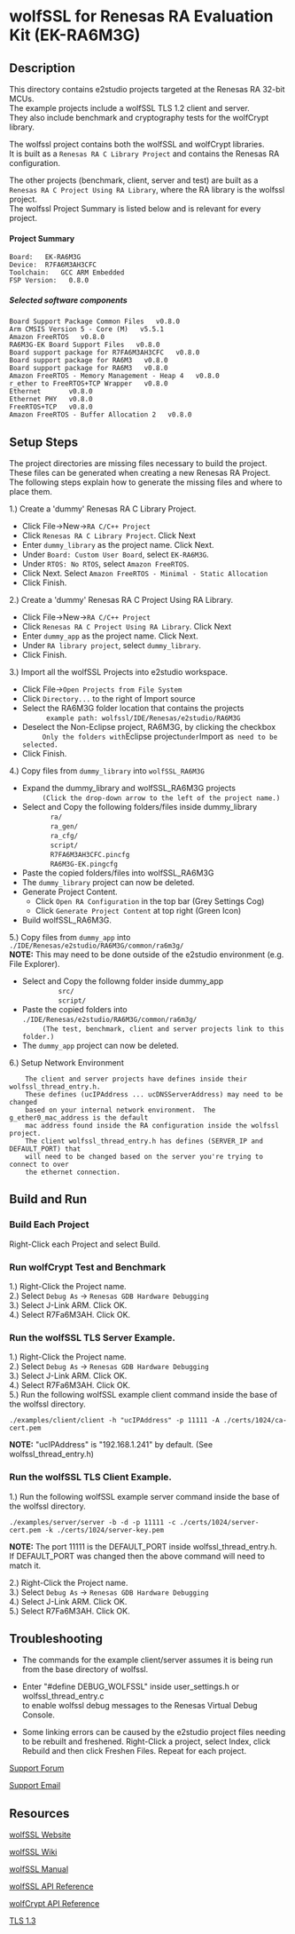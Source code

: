 wolfSSL for Renesas RA Evaluation Kit (EK-RA6M3G)
=================================================

## Description

This directory contains e2studio projects targeted at the Renesas RA 32-bit MCUs.\
The example projects include a wolfSSL TLS 1.2 client and server.\
They also include benchmark and cryptography tests for the wolfCrypt library.

The wolfssl project contains both the wolfSSL and wolfCrypt libraries.\
It is built as a `Renesas RA C Library Project` and contains the Renesas RA\
configuration.

The other projects (benchmark, client, server and test) are built as a\
`Renesas RA C Project Using RA Library`, where the RA library is the wolfssl project.\
The wolfssl Project Summary is listed below and is relevant for every project.

#### Project Summary

`Board:   EK-RA6M3G`\
`Device:  R7FA6M3AH3CFC`\
`Toolchain:   GCC ARM Embedded`\
`FSP Version:   0.8.0`

##### Selected software components

`Board Support Package Common Files   v0.8.0`\
`Arm CMSIS Version 5 - Core (M)   v5.5.1`\
`Amazon FreeRTOS   v0.8.0`\
`RA6M3G-EK Board Support Files   v0.8.0`\
`Board support package for R7FA6M3AH3CFC   v0.8.0`\
`Board support package for RA6M3   v0.8.0`\
`Board support package for RA6M3   v0.8.0`\
`Amazon FreeRTOS - Memory Management - Heap 4   v0.8.0`\
`r_ether to FreeRTOS+TCP Wrapper   v0.8.0`\
`Ethernet       v0.8.0`\
`Ethernet PHY   v0.8.0`\
`FreeRTOS+TCP   v0.8.0`\
`Amazon FreeRTOS - Buffer Allocation 2   v0.8.0`


## Setup Steps

The project directories are missing files necessary to build the project.\
These files can be generated when creating a new Renesas RA Project.\
The following steps explain how to generate the missing files and where to place them.

1.) Create a 'dummy' Renesas RA C Library Project.
   + Click File->New->`RA C/C++ Project`
   + Click `Renesas RA C Library Project`. Click Next
   + Enter `dummy_library` as the project name. Click Next.
   + Under `Board: Custom User Board`, select `EK-RA6M3G`.
   + Under `RTOS: No RTOS`, select `Amazon FreeRTOS`.
   + Click Next. Select `Amazon FreeRTOS - Minimal - Static Allocation`
   + Click Finish.

2.) Create a 'dummy' Renesas RA C Project Using RA Library.
   + Click File->New->`RA C/C++ Project`
   + Click `Renesas RA C Project Using RA Library`. Click Next
   + Enter `dummy_app` as the project name. Click Next.
   + Under `RA library project`, select `dummy_library`.
   + Click Finish.

3.) Import all the wolfSSL Projects into e2studio workspace.
   + Click File->`Open Projects from File System`
   + Click `Directory...` to the right of Import source
   + Select the RA6M3G folder location that contains the projects\
`      example path: wolfssl/IDE/Renesas/e2studio/RA6M3G`
   + Deselect the Non-Eclipse project, RA6M3G, by clicking the checkbox\
`      Only the folders with `Eclipse project` under `Import as` need to be selected.`
  + Click Finish.

4.) Copy files from `dummy_library` into `wolfSSL_RA6M3G`
   + Expand the dummy_library and wolfSSL_RA6M3G projects\
`     (Click the drop-down arrow to the left of the project name.)`
   + Select and Copy the following folders/files inside dummy_library\
`       ra/`\
`       ra_gen/`\
`       ra_cfg/`\
`       script/`\
`       R7FA6M3AH3CFC.pincfg`\
`       RA6M3G-EK.pingcfg`
   + Paste the copied folders/files into wolfSSL_RA6M3G
   + The `dummy_library` project can now be deleted.
   + Generate Project Content.
     + Click `Open RA Configuration` in the top bar (Grey Settings Cog)
     + Click `Generate Project Content` at top right (Green Icon)
   + Build wolfSSL_RA6M3G.

5.) Copy files from `dummy_app` into `./IDE/Renesas/e2studio/RA6M3G/common/ra6m3g/`\
    **NOTE:** This may need to be done outside of the e2studio environment (e.g. File Explorer).
   + Select and Copy the followng folder inside dummy_app\
`         src/`\
`         script/`
   + Paste the copied folders into `./IDE/Renesas/e2studio/RA6M3G/common/ra6m3g/`\
`     (The test, benchmark, client and server projects link to this folder.)`
   + The `dummy_app` project can now be deleted.

6.) Setup Network Environment

        The client and server projects have defines inside their wolfssl_thread_entry.h.
        These defines (ucIPAddress ... ucDNSServerAddress) may need to be changed
        based on your internal network environment.  The g_ether0_mac_address is the default
        mac address found inside the RA configuration inside the wolfssl project.
        The client wolfssl_thread_entry.h has defines (SERVER_IP and DEFAULT_PORT) that
        will need to be changed based on the server you're trying to connect to over
        the ethernet connection.

## Build and Run

### Build Each Project
Right-Click each Project and select Build.

### Run wolfCrypt Test and Benchmark
1.) Right-Click the Project name.\
2.) Select `Debug As` -> `Renesas GDB Hardware Debugging`\
3.) Select J-Link ARM. Click OK.\
4.) Select R7Fa6M3AH. Click OK.

### Run the wolfSSL TLS Server Example.
1.) Right-Click the Project name.\
2.) Select `Debug As` -> `Renesas GDB Hardware Debugging`\
3.) Select J-Link ARM. Click OK.\
4.) Select R7Fa6M3AH. Click OK.\
5.) Run the following wolfSSL example client command inside the base of the wolfssl directory.

```
./examples/client/client -h "ucIPAddress" -p 11111 -A ./certs/1024/ca-cert.pem
```
**NOTE:** "ucIPAddress" is "192.168.1.241" by default. (See wolfssl_thread_entry.h)

### Run the wolfSSL TLS Client Example.
 1.) Run the following wolfSSL example server command inside the base of the wolfssl directory.

```
./examples/server/server -b -d -p 11111 -c ./certs/1024/server-cert.pem -k ./certs/1024/server-key.pem
```
**NOTE:** The port 11111 is the DEFAULT_PORT inside wolfssl_thread_entry.h.\
If DEFAULT_PORT was changed then the above command will need to match it.

 2.) Right-Click the Project name.\
 3.) Select `Debug As` -> `Renesas GDB Hardware Debugging`\
 4.) Select J-Link ARM. Click OK.\
 5.) Select R7Fa6M3AH. Click OK.


## Troubleshooting

* The commands for the example client/server assumes it is being run from the
  base directory of wolfssl.

* Enter "#define DEBUG_WOLFSSL" inside user_settings.h or wolfssl_thread_entry.c\
   to enable wolfssl debug messages to the Renesas Virtual Debug Console.
   
* Some linking errors can be caused by the e2studio project files needing to be rebuilt and freshened.
Right-Click a project, select Index, click Rebuild and then click Freshen Files. Repeat for each project.

[Support Forum](https://www.wolfssl.com/forums/)

[Support Email](support@wolfssl.com)


## Resources

[wolfSSL Website](https://www.wolfssl.com/)

[wolfSSL Wiki](https://github.com/wolfSSL/wolfssl/wiki)

[wolfSSL Manual](https://wolfssl.com/wolfSSL/Docs-wolfssl-manual-toc.html)

[wolfSSL API Reference](https://wolfssl.com/wolfSSL/Docs-wolfssl-manual-17-wolfssl-api-reference.html)

[wolfCrypt API Reference](https://wolfssl.com/wolfSSL/Docs-wolfssl-manual-18-wolfcrypt-api-reference.html)

[TLS 1.3](https://www.wolfssl.com/docs/tls13/)
